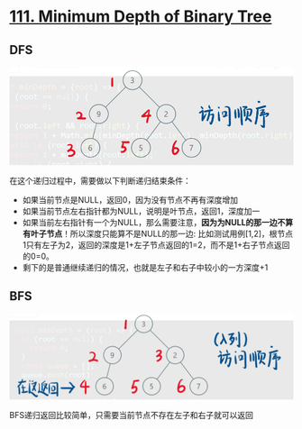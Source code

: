 # [111. Minimum Depth of Binary Tree](https://leetcode.com/problems/minimum-depth-of-binary-tree/)

## DFS

![image.png](assets/1597965016-AJnkxL-image.png)

在这个递归过程中，需要做以下判断递归结束条件：

* 如果当前节点是NULL，返回0，因为没有节点不再有深度增加
* 如果当前节点左右指针都为NULL，说明是叶节点，返回1，深度加一
* 如果当前左右指针有一个为NULL，那么需要注意，**因为为NULL的那一边不算有叶子节点**！所以深度只能算不是NULL的那一边:
  比如测试用例[1,2]，根节点1只有左子为2，返回的深度是1+左子节点返回的1=2，而不是1+右子节点返回的0=0。
* 剩下的是普通继续递归的情况，也就是左子和右子中较小的一方深度+1

## BFS

![image.png](assets/1597965123-xvjTsn-image.png)

BFS递归返回比较简单，只需要当前节点不存在左子和右子就可以返回